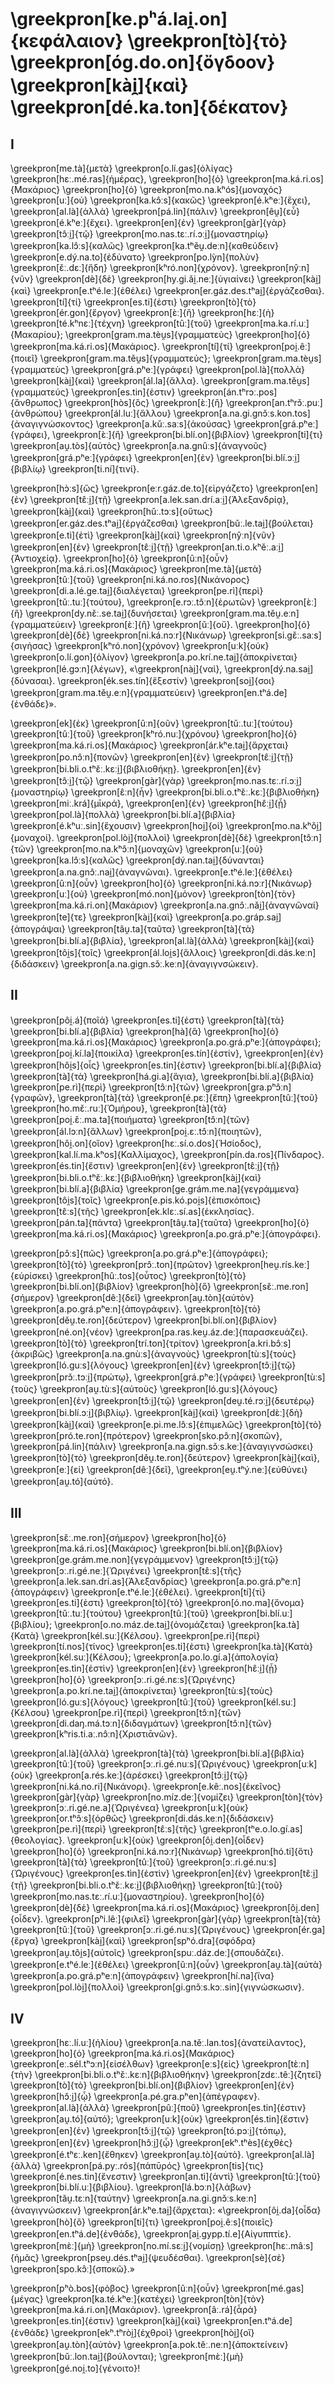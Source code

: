 # \greekpron[ke.pʰá.lai̯.on]{κεφάλαιον} \greekpron[tò]{τὸ} \greekpron[óɡ.do.on]{ὄγδοον} \greekpron[kài̯]{καὶ} \greekpron[dé.ka.ton]{δέκατον}

## I

\greekpron[me.tà]{μετὰ} \greekpron[o.lí.ɡas]{ὀλίγας} \greekpron[hɛː.mé.ras]{ἡμέρας}, \greekpron[ho]{ὁ} \greekpron[ma.ká.ri.os]{Μακάριος} \greekpron[ho]{ὁ} \greekpron[mo.na.kʰós]{μοναχός} \greekpron[uː]{οὐ} \greekpron[ka.kɔ̂ːs]{κακῶς} \greekpron[é.kʰeː]{ἔχει}, \greekpron[al.là]{ἀλλὰ} \greekpron[pá.lin]{πάλιν} \greekpron[êu̯]{εὖ} \greekpron[é.kʰeː]{ἔχει}. \greekpron[en]{ἐν} \greekpron[ɡàr]{γὰρ} \greekpron[tɔ̂ːi̯]{τῷ} \greekpron[mo.nas.tɛː.rí.ɔːi̯]{μοναστηρίῳ} \greekpron[ka.lɔ̂ːs]{καλῶς} \greekpron[ka.tʰěu̯.deːn]{καθεύδειν} \greekpron[e.dý.na.to]{ἐδύνατο} \greekpron[po.lỳn]{πολὺν} \greekpron[ɛ̌ː.dɛː]{ἤδη} \greekpron[kʰró.non]{χρόνον}. \greekpron[nŷːn]{νῦν} \greekpron[dè]{δὲ} \greekpron[hy.ɡi.ǎi̯.neː]{ὑγιαίνει} \greekpron[kài̯]{καὶ} \greekpron[e.tʰé.leː]{ἐθέλει} \greekpron[er.ɡáz.des.tʰai̯]{ἐργάζεσθαι}. \greekpron[tí]{τί} \greekpron[es.ti]{ἐστι} \greekpron[tò]{τὸ} \greekpron[ér.ɡon]{ἔργον} \greekpron[ɛ̀ː]{ἢ} \greekpron[hɛː]{ἡ} \greekpron[té.kʰnɛː]{τέχνη} \greekpron[tûː]{τοῦ} \greekpron[ma.ka.rí.uː]{Μακαρίου}; \greekpron[ɡram.ma.tèu̯s]{γραμματεὺς} \greekpron[ho]{ὁ} \greekpron[ma.ká.ri.os]{Μακάριος}. \greekpron[tí]{τί} \greekpron[poi̯.êː]{ποιεῖ} \greekpron[ɡram.ma.těu̯s]{γραμματεύς}; \greekpron[ɡram.ma.tèu̯s]{γραμματεὺς} \greekpron[ɡrá.pʰeː]{γράφει} \greekpron[pol.là]{πολλὰ} \greekpron[kài̯]{καὶ} \greekpron[ál.la]{ἄλλα}. \greekpron[ɡram.ma.těu̯s]{γραμματεύς} \greekpron[es.tin]{ἐστιν} \greekpron[án.tʰrɔː.pos]{ἄνθρωπος} \greekpron[hòs]{ὃς} \greekpron[ɛ̀ː]{ἢ} \greekpron[an.tʰrɔ̌ː.puː]{ἀνθρώπου} \greekpron[ál.luː]{ἄλλου} \greekpron[a.na.ɡi.ɡnɔ̌ːs.kon.tos]{ἀναγιγνώσκοντος} \greekpron[a.kǔː.saːs]{ἀκούσας} \greekpron[ɡrá.pʰeː]{γράφει}, \greekpron[ɛ̀ː]{ἢ} \greekpron[bi.blí.on]{βιβλίον} \greekpron[ti]{τι} \greekpron[au̯.tòs]{αὐτὸς} \greekpron[a.na.ɡnûːs]{ἀναγνοῦς} \greekpron[ɡrá.pʰeː]{γράφει} \greekpron[en]{ἐν} \greekpron[bi.blí.ɔːi̯]{βιβλίῳ} \greekpron[ti.ní]{τινί}.

\greekpron[hɔ̀ːs]{ὣς} \greekpron[eːr.ɡáz.de.to]{εἰργάζετο} \greekpron[en]{ἐν} \greekpron[tɛ̂ːi̯]{τῇ} \greekpron[a.lek.san.drí.aːi̯]{Ἀλεξανδρίᾳ}, \greekpron[kài̯]{καὶ} \greekpron[hǔː.tɔːs]{οὕτως} \greekpron[er.ɡáz.des.tʰai̯]{ἐργάζεσθαι} \greekpron[bǔː.le.tai̯]{βούλεται} \greekpron[e.tì]{ἐτὶ} \greekpron[kài̯]{καὶ} \greekpron[nŷːn]{νῦν} \greekpron[en]{ἐν} \greekpron[tɛ̂ːi̯]{τῇ} \greekpron[an.ti.o.kʰěː.aːi̯]{Ἀντιοχείᾳ}. \greekpron[ho]{ὁ} \greekpron[ûːn]{οὖν} \greekpron[ma.ká.ri.os]{Μακάριος} \greekpron[me.tà]{μετὰ} \greekpron[tûː]{τοῦ} \greekpron[ni.ká.no.ros]{Νικάνορος} \greekpron[di.a.lé.ɡe.tai̯]{διαλέγεται} \greekpron[pe.rì]{περὶ} \greekpron[tǔː.tuː]{τούτου}, \greekpron[e.rɔː.tɔ̂ːn]{ἐρωτῶν} \greekpron[ɛ̀ː]{ἢ} \greekpron[dy.nɛ̌ː.se.tai̯]{δυνήσεται} \greekpron[ɡram.ma.těu̯.eːn]{γραμματεύειν} \greekpron[ɛ̀ː]{ἢ} \greekpron[ǔː]{οὔ}. \greekpron[ho]{ὁ} \greekpron[dè]{δὲ} \greekpron[ni.ká.nɔːr]{Νικάνωρ} \greekpron[si.ɡɛ̌ː.saːs]{σιγήσας} \greekpron[kʰró.non]{χρόνον} \greekpron[uːk]{οὐκ} \greekpron[o.lí.ɡon]{ὀλίγον} \greekpron[a.po.krí.ne.tai̯]{ἀποκρίνεται} \greekpron[lé.ɡɔːn]{λέγων}, «\greekpron[nài̯]{ναὶ}, \greekpron[dý.na.sai̯]{δύνασαι}. \greekpron[ék.ses.tín]{ἔξεστίν} \greekpron[soi̯]{σοι} \greekpron[ɡram.ma.těu̯.eːn]{γραμματεύειν} \greekpron[en.tʰá.de]{ἐνθάδε}».

\greekpron[ek]{ἐκ} \greekpron[ûːn]{οῦν} \greekpron[tǔː.tuː]{τούτου} \greekpron[tûː]{τοῦ} \greekpron[kʰró.nuː]{χρόνου} \greekpron[ho]{ὁ} \greekpron[ma.ká.ri.os]{Μακάριος} \greekpron[ár.kʰe.tai̯]{ἄρχεται} \greekpron[po.nɔ̂ːn]{πονῶν} \greekpron[en]{ἐν} \greekpron[tɛ̂ːi̯]{τῇ} \greekpron[bi.bli.o.tʰɛ̌ː.kɛːi̯]{βιβλιοθήκῃ}. \greekpron[en]{ἐν} \greekpron[tɔ̂ːi̯]{τῷ} \greekpron[ɡàr]{γὰρ} \greekpron[mo.nas.tɛː.rí.ɔːi̯]{μοναστηρίῳ} \greekpron[ɛ̂ːn]{ἦν} \greekpron[bi.bli.o.tʰɛ̌ː.kɛː]{βιβλιοθήκη} \greekpron[miː.krá]{μῑκρά}, \greekpron[en]{ἐν} \greekpron[hɛ̂ːi̯]{ᾗ} \greekpron[pol.là]{πολλὰ} \greekpron[bi.blí.a]{βιβλία} \greekpron[é.kʰuː.sin]{ἔχουσιν} \greekpron[hoi̯]{οἱ} \greekpron[mo.na.kʰǒi̯]{μοναχοί}. \greekpron[pol.lòi̯]{πολλοὶ} \greekpron[dè]{δὲ} \greekpron[tɔ̂ːn]{τῶν} \greekpron[mo.na.kʰɔ̂ːn]{μοναχῶν} \greekpron[uː]{οὐ} \greekpron[ka.lɔ̂ːs]{καλῶς} \greekpron[dý.nan.tai̯]{δύνανται} \greekpron[a.na.ɡnɔ̂ː.nai̯]{ἀναγνῶναι}. \greekpron[e.tʰé.leː]{ἐθέλει} \greekpron[ûːn]{οὖν} \greekpron[ho]{ὁ} \greekpron[ni.ká.nɔːr]{Νικάνωρ} \greekpron[uː]{οὐ} \greekpron[mó.non]{μόνον} \greekpron[tòn]{τὸν} \greekpron[ma.ká.ri.on]{Μακάριον} \greekpron[a.na.ɡnɔ̂ː.nǎi̯]{ἀναγνῶναί} \greekpron[te]{τε} \greekpron[kài̯]{καὶ} \greekpron[a.po.ɡráp.sai̯]{ἀπογράψαι} \greekpron[tâu̯.ta]{ταῦτα} \greekpron[tà]{τὰ} \greekpron[bi.blí.a]{βιβλία}, \greekpron[al.là]{ἀλλὰ} \greekpron[kài̯]{καὶ} \greekpron[tôi̯s]{τοῖς} \greekpron[ál.loi̯s]{ἄλλοις} \greekpron[di.dás.keːn]{διδάσκειν} \greekpron[a.na.ɡiɡn.sɔ̌ː.keːn]{ἀναγιγνσώκειν}.

## II

\greekpron[pôi̯.á]{ποῖά} \greekpron[es.ti]{ἐστι} \greekpron[tà]{τὰ} \greekpron[bi.blí.a]{βιβλία} \greekpron[hà]{ἃ} \greekpron[ho]{ὁ} \greekpron[ma.ká.ri.os]{Μακάριος} \greekpron[a.po.ɡrá.pʰeː]{ἀπογράφει}; \greekpron[poi̯.kí.la]{ποικίλα} \greekpron[es.tín]{ἐστίν}, \greekpron[en]{ἐν} \greekpron[hôi̯s]{οἷς} \greekpron[es.tin]{ἐστιν} \greekpron[bi.blí.a]{βιβλία} \greekpron[tà]{τὰ} \greekpron[há.ɡi.a]{ἅγια}, \greekpron[bi.blí.a]{βιβλία} \greekpron[pe.rì]{περὶ} \greekpron[tɔ̂ːn]{τῶν} \greekpron[ɡra.pʰɔ̂ːn]{γραφῶν}, \greekpron[tà]{τὰ} \greekpron[é.pɛː]{ἔπη} \greekpron[tûː]{τοῦ} \greekpron[ho.mɛ̌ː.ruː]{Ὁμήρου}, \greekpron[tà]{τὰ} \greekpron[poi̯.ɛ̌ː.ma.ta]{ποιήματα} \greekpron[tɔ̂ːn]{τῶν} \greekpron[ál.lɔːn]{ἄλλων} \greekpron[poi̯.ɛː.tɔ̂ːn]{ποιητῶν}, \greekpron[hǒi̯.on]{οἵον} \greekpron[hɛː.sí.o.dos]{Ἡσίοδος}, \greekpron[kal.lí.ma.kʰos]{Καλλίμαχος}, \greekpron[pín.da.ros]{Πίνδαρος}. \greekpron[és.tin]{ἔστιν} \greekpron[en]{ἐν} \greekpron[tɛ̂ːi̯]{τῇ} \greekpron[bi.bli.o.tʰɛ̌ː.kɛː]{βιβλιοθήκη} \greekpron[kài̯]{καὶ} \greekpron[bi.blí.a]{βιβλία} \greekpron[ɡe.ɡrám.me.na]{γεγράμμενα} \greekpron[tôi̯s]{τοῖς} \greekpron[e.pis.kó.poi̯s]{ἐπισκόποις} \greekpron[tɛ̂ːs]{τῆς} \greekpron[ek.klɛː.sí.as]{ἐκκλησίας}. \greekpron[pán.ta]{πάντα} \greekpron[tâu̯.ta]{ταῦτα} \greekpron[ho]{ὁ} \greekpron[ma.ká.ri.os]{Μακάριος} \greekpron[a.po.ɡrá.pʰeː]{ἀπογράφει}.

\greekpron[pɔ̂ːs]{πῶς} \greekpron[a.po.ɡrá.pʰeː]{ἀπογράφει}; \greekpron[tò]{τὸ} \greekpron[prɔ̂ː.ton]{πρῶτον} \greekpron[heu̯.rís.keː]{εὑρίσκει} \greekpron[hûː.tos]{οὗτος} \greekpron[tò]{τὸ} \greekpron[bi.blí.on]{βιβλίον} \greekpron[hò]{ὃ} \greekpron[sɛ̌ː.me.ron]{σήμερον} \greekpron[dêː]{δεῖ} \greekpron[au̯.tòn]{αὐτὸν} \greekpron[a.po.ɡrá.pʰeːn]{ἀπογράφειν}. \greekpron[tò]{τὸ} \greekpron[děu̯.te.ron]{δεύτερον} \greekpron[bi.blí.on]{βιβλίον} \greekpron[né.on]{νέον} \greekpron[pa.ras.keu̯.áz.deː]{παρασκευάζει}. \greekpron[tò]{τὸ} \greekpron[trí.ton]{τρίτον} \greekpron[a.kri.bɔ̂ːs]{ἀκριβῶς} \greekpron[a.na.ɡnùːs]{ἀναγνοὺς} \greekpron[tùːs]{τοὺς} \greekpron[ló.ɡuːs]{λόγους} \greekpron[en]{ἐν} \greekpron[tɔ̂ːi̯]{τῷ} \greekpron[prɔ̌ː.tɔːi̯]{πρώτῳ}, \greekpron[ɡrá.pʰeː]{γράφει} \greekpron[tùːs]{τοὺς} \greekpron[au̯.tùːs]{αὐτοὺς} \greekpron[ló.ɡuːs]{λόγους} \greekpron[en]{ἐν} \greekpron[tɔ̂ːi̯]{τῷ} \greekpron[deu̯.té.rɔːi̯]{δευτέρῳ} \greekpron[bi.blí.ɔːi̯]{βιβλίῳ}. \greekpron[kài̯]{καὶ} \greekpron[dɛ̀ː]{δὴ} \greekpron[kài̯]{καὶ} \greekpron[e.pi.me.lɔ̂ːs]{ἐπιμελῶς} \greekpron[tò]{τὸ} \greekpron[pró.te.ron]{πρότερον} \greekpron[sko.pɔ̂ːn]{σκοπῶν}, \greekpron[pá.lin]{πάλιν} \greekpron[a.na.ɡiɡn.sɔ̌ːs.keː]{ἀναγιγνσώσκει} \greekpron[tò]{τὸ} \greekpron[děu̯.te.ron]{δεύτερον} \greekpron[kài̯]{καὶ}, \greekpron[eː]{εἰ} \greekpron[dêː]{δεῖ}, \greekpron[eu̯.tʰý.neː]{εὐθύνει} \greekpron[au̯.tó]{αὐτό}.

## III

\greekpron[sɛ̌ː.me.ron]{σήμερον} \greekpron[ho]{ὁ} \greekpron[ma.ká.ri.os]{Μακάριος} \greekpron[bi.blí.on]{βιβλίον} \greekpron[ɡe.ɡrám.me.non]{γεγράμμενον} \greekpron[tɔ̂ːi̯]{τῷ} \greekpron[ɔː.ri.ɡé.neː]{Ὠριγένει} \greekpron[tɛ̂ːs]{τῆς} \greekpron[a.lek.san.drí.as]{Ἀλεξανδρίας} \greekpron[a.po.ɡrá.pʰeːn]{ἀπογράφειν} \greekpron[e.tʰé.leː]{ἐθέλει}. \greekpron[tí]{τί} \greekpron[es.ti]{ἐστι} \greekpron[tò]{τὸ} \greekpron[ó.no.ma]{ὄνομα} \greekpron[tǔː.tuː]{τούτου} \greekpron[tûː]{τοῦ} \greekpron[bi.blí.uː]{βιβλίου}; \greekpron[o.no.máz.de.tai̯]{ὀνομάζεται} \greekpron[ka.tà]{Κατὰ} \greekpron[kél.suː]{Κέλσου}. \greekpron[pe.rì]{περὶ} \greekpron[tí.nos]{τίνος} \greekpron[es.ti]{ἐστι} \greekpron[ka.tà]{Κατὰ} \greekpron[kél.suː]{Κέλσου}; \greekpron[a.po.lo.ɡí.a]{ἀπολογία} \greekpron[es.tìn]{ἐστὶν} \greekpron[en]{ἐν} \greekpron[hɛ̂ːi̯]{ᾗ} \greekpron[ho]{ὁ} \greekpron[ɔː.ri.ɡé.nɛːs]{Ὠριγένης} \greekpron[a.po.krí.ne.tai̯]{ἀποκρίνεται} \greekpron[tùːs]{τοὺς} \greekpron[ló.ɡuːs]{λόγους} \greekpron[tûː]{τοῦ} \greekpron[kél.suː]{Κέλσου} \greekpron[pe.rì]{περὶ} \greekpron[tɔ̂ːn]{τῶν} \greekpron[di.daŋ.má.tɔːn]{διδαγμάτων} \greekpron[tɔ̂ːn]{τῶν} \greekpron[kʰris.ti.aː.nɔ̂ːn]{Χριστιᾱνῶν}.

\greekpron[al.là]{ἀλλὰ} \greekpron[tà]{τὰ} \greekpron[bi.blí.a]{βιβλία} \greekpron[tûː]{τοῦ} \greekpron[ɔː.ri.ɡé.nuːs]{Ὠριγένους} \greekpron[uːk]{οὐκ} \greekpron[a.rés.keː]{ἀρέσκει} \greekpron[tɔ̂ːi̯]{τῷ} \greekpron[ni.ká.no.ri]{Νικάνορι}. \greekpron[e.kêː.nos]{ἐκεῖνος} \greekpron[ɡàr]{γὰρ} \greekpron[no.míz.deː]{νομίζει} \greekpron[tòn]{τὸν} \greekpron[ɔː.ri.ɡé.ne.a]{Ὠριγένεα} \greekpron[uːk]{οὐκ} \greekpron[or.tʰɔ̂ːs]{ὀρθῶς} \greekpron[di.dás.keːn]{διδάσκειν} \greekpron[pe.rì]{περὶ} \greekpron[tɛ̂ːs]{τῆς} \greekpron[tʰe.o.lo.ɡí.as]{θεολογίας}. \greekpron[uːk]{οὐκ} \greekpron[ôi̯.den]{οἶδεν} \greekpron[ho]{ὁ} \greekpron[ni.ká.nɔːr]{Νικάνωρ} \greekpron[hó.ti]{ὅτι} \greekpron[tà]{τὰ} \greekpron[tûː]{τοῦ} \greekpron[ɔː.ri.ɡé.nuːs]{Ὠριγένους} \greekpron[es.tìn]{ἐστὶν} \greekpron[en]{ἐν} \greekpron[tɛ̂ːi̯]{τῇ} \greekpron[bi.bli.o.tʰɛ̌ː.kɛːi̯]{βιβλιοθήκῃ} \greekpron[tûː]{τοῦ} \greekpron[mo.nas.tɛː.rí.uː]{μοναστηρίου}. \greekpron[ho]{ὁ} \greekpron[dè]{δὲ} \greekpron[ma.ká.ri.os]{Μακάριος} \greekpron[ôi̯.den]{οἶδεν}. \greekpron[pʰi.lêː]{φιλεῖ} \greekpron[ɡàr]{γὰρ} \greekpron[tà]{τὰ} \greekpron[tûː]{τοῦ} \greekpron[ɔː.ri.ɡé.nuːs]{Ὠριγένους} \greekpron[ér.ɡa]{ἔργα} \greekpron[kài̯]{καὶ} \greekpron[spʰó.dra]{σφόδρα} \greekpron[au̯.tôi̯s]{αὐτοῖς} \greekpron[spuː.dáz.deː]{σπουδάζει}. \greekpron[e.tʰé.leː]{ἐθέλει} \greekpron[ûːn]{οὖν} \greekpron[au̯.tà]{αὐτὰ} \greekpron[a.po.ɡrá.pʰeːn]{ἀπογράφειν} \greekpron[hí.na]{ἵνα} \greekpron[pol.lòi̯]{πολλοὶ} \greekpron[ɡi.ɡnɔ̌ːs.kɔː.sin]{γιγνώσκωσιν}.

## IV

\greekpron[hɛː.lí.uː]{ἡλίου} \greekpron[a.na.těː.lan.tos]{ἀνατείλαντος}, \greekpron[ho]{ὁ} \greekpron[ma.ká.ri.os]{Μακάριος} \greekpron[eː.sél.tʰɔːn]{εἰσέλθων} \greekpron[eːs]{εἰς} \greekpron[tɛ̀ːn]{τὴν} \greekpron[bi.bli.o.tʰɛ̌ː.kɛːn]{βιβλιοθήκην} \greekpron[zdɛː.têː]{ζητεῖ} \greekpron[tò]{τὸ} \greekpron[bi.blí.on]{βιβλίον} \greekpron[en]{ἐν} \greekpron[hɔ̂ːi̯]{ᾧ} \greekpron[a.pé.ɡra.pʰen]{ἀπέγραφεν}. \greekpron[al.là]{ἀλλὰ} \greekpron[pûː]{ποῦ} \greekpron[es.tin]{ἐστιν} \greekpron[au̯.tó]{αὐτό}; \greekpron[uːk]{οὐκ} \greekpron[és.tin]{ἔστιν} \greekpron[en]{ἐν} \greekpron[tɔ̂ːi̯]{τῷ} \greekpron[tó.pɔːi̯]{τόπῳ}, \greekpron[en]{ἐν} \greekpron[hɔ̂ːi̯]{ᾧ} \greekpron[ekʰ.tʰès]{ἐχθὲς} \greekpron[é.tʰɛː.ken]{ἔθηκεν} \greekpron[au̯.tò]{αὐτὸ}. \greekpron[al.là]{ἀλλὰ} \greekpron[pá.pyː.rós]{πάπῡρός} \greekpron[tis]{τις} \greekpron[é.nes.tin]{ἔνεστιν} \greekpron[an.tì]{ἀντὶ} \greekpron[tûː]{τοῦ} \greekpron[bi.blí.uː]{βιβλίου}. \greekpron[lá.bɔːn]{λάβων} \greekpron[tǎu̯.tɛːn]{ταύτην} \greekpron[a.na.ɡi.ɡnɔ̌ːs.keːn]{ἀναγιγνώσκειν} \greekpron[ár.kʰe.tai̯]{ἄρχεται}: «\greekpron[ôi̯.da]{οἶδα} \greekpron[hò]{ὃ} \greekpron[ti]{τι} \greekpron[poi̯.êːs]{ποιεῖς} \greekpron[en.tʰá.de]{ἐνθάδε}, \greekpron[ai̯.ɡypp.tí.e]{Αἰγυππτίε}. \greekpron[mɛ̀ː]{μὴ} \greekpron[no.mí.sɛːi̯]{νομίσῃ} \greekpron[hɛː.mâːs]{ἡμᾶς} \greekpron[pseu̯.dés.tʰai̯]{ψευδέσθαι}. \greekpron[sè]{σὲ} \greekpron[spo.kɔ̂ː]{σποκῶ}.»

\greekpron[pʰò.bos]{φὸβος} \greekpron[ûːn]{οὖν} \greekpron[mé.ɡas]{μέγας} \greekpron[ka.té.kʰeː]{κατέχει} \greekpron[tòn]{τὸν} \greekpron[ma.ká.ri.on]{Μακάριον}. \greekpron[âː.rá]{ἆρά} \greekpron[es.tin]{ἐστιν} \greekpron[kài̯]{καὶ} \greekpron[en.tʰá.de]{ἐνθάδε} \greekpron[ekʰ.tʰròi̯]{ἐχθροὶ} \greekpron[hòi̯]{οἳ} \greekpron[au̯.tòn]{αὐτὸν} \greekpron[a.pok.těː.neːn]{ἀποκτείνειν} \greekpron[bǔː.lon.tai̯]{βούλονται}; \greekpron[mɛ̀ː]{μὴ} \greekpron[ɡé.noi̯.to]{γένοιτο}!
